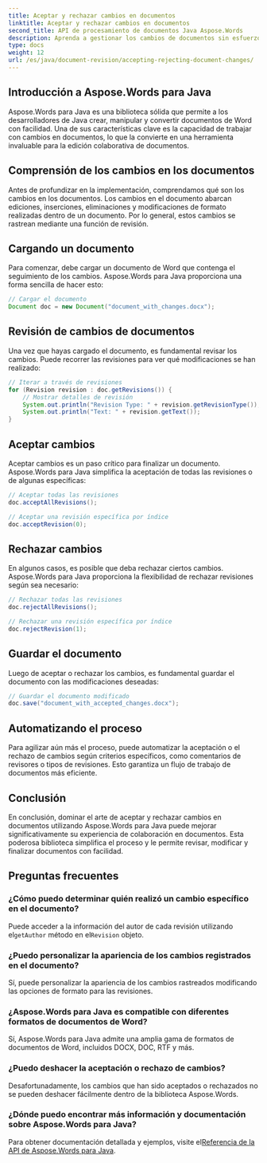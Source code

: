 ```yaml
---
title: Aceptar y rechazar cambios en documentos
linktitle: Aceptar y rechazar cambios en documentos
second_title: API de procesamiento de documentos Java Aspose.Words
description: Aprenda a gestionar los cambios de documentos sin esfuerzo con Aspose.Words para Java. Acepte y rechace revisiones sin problemas.
type: docs
weight: 12
url: /es/java/document-revision/accepting-rejecting-document-changes/
---
```


## Introducción a Aspose.Words para Java

Aspose.Words para Java es una biblioteca sólida que permite a los desarrolladores de Java crear, manipular y convertir documentos de Word con facilidad. Una de sus características clave es la capacidad de trabajar con cambios en documentos, lo que la convierte en una herramienta invaluable para la edición colaborativa de documentos.

## Comprensión de los cambios en los documentos

Antes de profundizar en la implementación, comprendamos qué son los cambios en los documentos. Los cambios en el documento abarcan ediciones, inserciones, eliminaciones y modificaciones de formato realizadas dentro de un documento. Por lo general, estos cambios se rastrean mediante una función de revisión.

## Cargando un documento

Para comenzar, debe cargar un documento de Word que contenga el seguimiento de los cambios. Aspose.Words para Java proporciona una forma sencilla de hacer esto:

```java
// Cargar el documento
Document doc = new Document("document_with_changes.docx");
```

## Revisión de cambios de documentos

Una vez que hayas cargado el documento, es fundamental revisar los cambios. Puede recorrer las revisiones para ver qué modificaciones se han realizado:

```java
// Iterar a través de revisiones
for (Revision revision : doc.getRevisions()) {
    // Mostrar detalles de revisión
    System.out.println("Revision Type: " + revision.getRevisionType());
    System.out.println("Text: " + revision.getText());
}
```

## Aceptar cambios

Aceptar cambios es un paso crítico para finalizar un documento. Aspose.Words para Java simplifica la aceptación de todas las revisiones o de algunas específicas:

```java
// Aceptar todas las revisiones
doc.acceptAllRevisions();

// Aceptar una revisión específica por índice
doc.acceptRevision(0);
```

## Rechazar cambios

En algunos casos, es posible que deba rechazar ciertos cambios. Aspose.Words para Java proporciona la flexibilidad de rechazar revisiones según sea necesario:

```java
// Rechazar todas las revisiones
doc.rejectAllRevisions();

// Rechazar una revisión específica por índice
doc.rejectRevision(1);
```

## Guardar el documento

Luego de aceptar o rechazar los cambios, es fundamental guardar el documento con las modificaciones deseadas:

```java
// Guardar el documento modificado
doc.save("document_with_accepted_changes.docx");
```

## Automatizando el proceso

Para agilizar aún más el proceso, puede automatizar la aceptación o el rechazo de cambios según criterios específicos, como comentarios de revisores o tipos de revisiones. Esto garantiza un flujo de trabajo de documentos más eficiente.

## Conclusión

En conclusión, dominar el arte de aceptar y rechazar cambios en documentos utilizando Aspose.Words para Java puede mejorar significativamente su experiencia de colaboración en documentos. Esta poderosa biblioteca simplifica el proceso y le permite revisar, modificar y finalizar documentos con facilidad.

## Preguntas frecuentes

### ¿Cómo puedo determinar quién realizó un cambio específico en el documento?

 Puede acceder a la información del autor de cada revisión utilizando el`getAuthor` método en el`Revision` objeto.

### ¿Puedo personalizar la apariencia de los cambios registrados en el documento?

Sí, puede personalizar la apariencia de los cambios rastreados modificando las opciones de formato para las revisiones.

### ¿Aspose.Words para Java es compatible con diferentes formatos de documentos de Word?

Sí, Aspose.Words para Java admite una amplia gama de formatos de documentos de Word, incluidos DOCX, DOC, RTF y más.

### ¿Puedo deshacer la aceptación o rechazo de cambios?

Desafortunadamente, los cambios que han sido aceptados o rechazados no se pueden deshacer fácilmente dentro de la biblioteca Aspose.Words.

### ¿Dónde puedo encontrar más información y documentación sobre Aspose.Words para Java?

 Para obtener documentación detallada y ejemplos, visite el[Referencia de la API de Aspose.Words para Java](https://reference.aspose.com/words/java/).